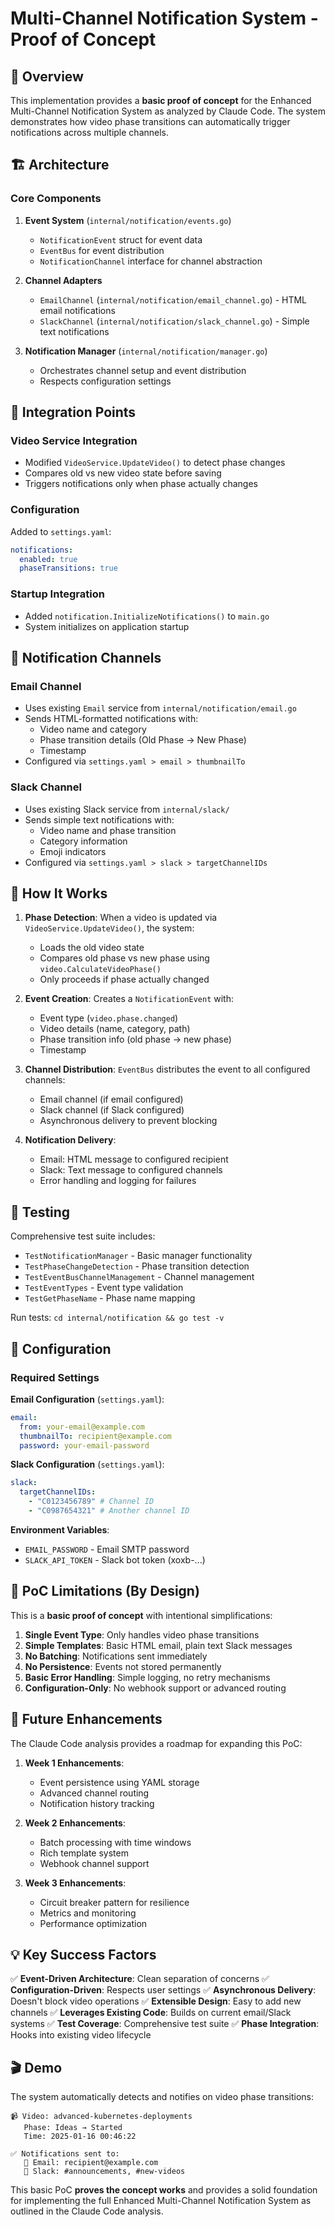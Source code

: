 # Multi-Channel Notification System - Proof of Concept

## 🎯 Overview

This implementation provides a **basic proof of concept** for the Enhanced Multi-Channel Notification System as analyzed by Claude Code. The system demonstrates how video phase transitions can automatically trigger notifications across multiple channels.

## 🏗️ Architecture

### Core Components

1. **Event System** (`internal/notification/events.go`)

   - `NotificationEvent` struct for event data
   - `EventBus` for event distribution
   - `NotificationChannel` interface for channel abstraction

2. **Channel Adapters**

   - `EmailChannel` (`internal/notification/email_channel.go`) - HTML email notifications
   - `SlackChannel` (`internal/notification/slack_channel.go`) - Simple text notifications

3. **Notification Manager** (`internal/notification/manager.go`)
   - Orchestrates channel setup and event distribution
   - Respects configuration settings

## 🔧 Integration Points

### Video Service Integration

- Modified `VideoService.UpdateVideo()` to detect phase changes
- Compares old vs new video state before saving
- Triggers notifications only when phase actually changes

### Configuration

Added to `settings.yaml`:

```yaml
notifications:
  enabled: true
  phaseTransitions: true
```

### Startup Integration

- Added `notification.InitializeNotifications()` to `main.go`
- System initializes on application startup

## 📧 Notification Channels

### Email Channel

- Uses existing `Email` service from `internal/notification/email.go`
- Sends HTML-formatted notifications with:
  - Video name and category
  - Phase transition details (Old Phase → New Phase)
  - Timestamp
- Configured via `settings.yaml > email > thumbnailTo`

### Slack Channel

- Uses existing Slack service from `internal/slack/`
- Sends simple text notifications with:
  - Video name and phase transition
  - Category information
  - Emoji indicators
- Configured via `settings.yaml > slack > targetChannelIDs`

## 🚀 How It Works

1. **Phase Detection**: When a video is updated via `VideoService.UpdateVideo()`, the system:

   - Loads the old video state
   - Compares old phase vs new phase using `video.CalculateVideoPhase()`
   - Only proceeds if phase actually changed

2. **Event Creation**: Creates a `NotificationEvent` with:

   - Event type (`video.phase.changed`)
   - Video details (name, category, path)
   - Phase transition info (old phase → new phase)
   - Timestamp

3. **Channel Distribution**: `EventBus` distributes the event to all configured channels:

   - Email channel (if email configured)
   - Slack channel (if Slack configured)
   - Asynchronous delivery to prevent blocking

4. **Notification Delivery**:
   - Email: HTML message to configured recipient
   - Slack: Text message to configured channels
   - Error handling and logging for failures

## 🧪 Testing

Comprehensive test suite includes:

- `TestNotificationManager` - Basic manager functionality
- `TestPhaseChangeDetection` - Phase transition detection
- `TestEventBusChannelManagement` - Channel management
- `TestEventTypes` - Event type validation
- `TestGetPhaseName` - Phase name mapping

Run tests: `cd internal/notification && go test -v`

## 🔧 Configuration

### Required Settings

**Email Configuration** (`settings.yaml`):

```yaml
email:
  from: your-email@example.com
  thumbnailTo: recipient@example.com
  password: your-email-password
```

**Slack Configuration** (`settings.yaml`):

```yaml
slack:
  targetChannelIDs:
    - "C0123456789" # Channel ID
    - "C0987654321" # Another channel ID
```

**Environment Variables**:

- `EMAIL_PASSWORD` - Email SMTP password
- `SLACK_API_TOKEN` - Slack bot token (xoxb-...)

## 🎯 PoC Limitations (By Design)

This is a **basic proof of concept** with intentional simplifications:

1. **Single Event Type**: Only handles video phase transitions
2. **Simple Templates**: Basic HTML email, plain text Slack messages
3. **No Batching**: Notifications sent immediately
4. **No Persistence**: Events not stored permanently
5. **Basic Error Handling**: Simple logging, no retry mechanisms
6. **Configuration-Only**: No webhook support or advanced routing

## 🚀 Future Enhancements

The Claude Code analysis provides a roadmap for expanding this PoC:

1. **Week 1 Enhancements**:

   - Event persistence using YAML storage
   - Advanced channel routing
   - Notification history tracking

2. **Week 2 Enhancements**:

   - Batch processing with time windows
   - Rich template system
   - Webhook channel support

3. **Week 3 Enhancements**:
   - Circuit breaker pattern for resilience
   - Metrics and monitoring
   - Performance optimization

## 💡 Key Success Factors

✅ **Event-Driven Architecture**: Clean separation of concerns
✅ **Configuration-Driven**: Respects user settings
✅ **Asynchronous Delivery**: Doesn't block video operations
✅ **Extensible Design**: Easy to add new channels
✅ **Leverages Existing Code**: Builds on current email/Slack systems
✅ **Test Coverage**: Comprehensive test suite
✅ **Phase Integration**: Hooks into existing video lifecycle

## 🎬 Demo

The system automatically detects and notifies on video phase transitions:

```
📹 Video: advanced-kubernetes-deployments
   Phase: Ideas → Started
   Time: 2025-01-16 00:46:22

✅ Notifications sent to:
   📧 Email: recipient@example.com
   💬 Slack: #announcements, #new-videos
```

This basic PoC **proves the concept works** and provides a solid foundation for implementing the full Enhanced Multi-Channel Notification System as outlined in the Claude Code analysis.
